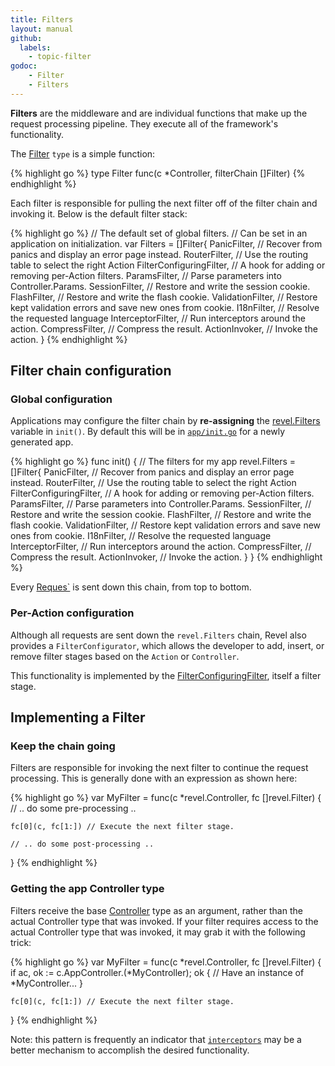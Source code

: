 ```yaml
---
title: Filters
layout: manual
github:
  labels:
    - topic-filter
godoc:
    - Filter
    - Filters
---
```


**Filters** are the middleware and are individual functions that make up the
request processing pipeline.  They execute all of the framework's functionality.

The [Filter](https://godoc.org/github.com/revel/revel#Filter) `type` is a simple function:

{% highlight go %}
type Filter func(c *Controller, filterChain []Filter)
{% endhighlight %}

Each filter is responsible for pulling the next filter off of the filter chain
and invoking it. Below is the default filter stack:

{% highlight go %}
// The default set of global filters.
// Can be set in an application on initialization.
var Filters = []Filter{
	PanicFilter,             // Recover from panics and display an error page instead.
	RouterFilter,            // Use the routing table to select the right Action
	FilterConfiguringFilter, // A hook for adding or removing per-Action filters.
	ParamsFilter,            // Parse parameters into Controller.Params.
	SessionFilter,           // Restore and write the session cookie.
	FlashFilter,             // Restore and write the flash cookie.
	ValidationFilter,        // Restore kept validation errors and save new ones from cookie.
	I18nFilter,              // Resolve the requested language
	InterceptorFilter,       // Run interceptors around the action.
	CompressFilter,          // Compress the result.
	ActionInvoker,           // Invoke the action.
}
{% endhighlight %}

## Filter chain configuration

### Global configuration

Applications may configure the filter chain by **re-assigning** the [revel.Filters](https://godoc.org/github.com/revel/revel#Filters)
variable in `init()`. By default this will be in [`app/init.go`](https://github.com/revel/revel/blob/master/skeleton/app/init.go) for a newly
generated app.

{% highlight go %}
func init() {
	// The filters for my app
	revel.Filters = []Filter{
		PanicFilter,             // Recover from panics and display an error page instead.
		RouterFilter,            // Use the routing table to select the right Action
		FilterConfiguringFilter, // A hook for adding or removing per-Action filters.
		ParamsFilter,            // Parse parameters into Controller.Params.
		SessionFilter,           // Restore and write the session cookie.
		FlashFilter,             // Restore and write the flash cookie.
		ValidationFilter,        // Restore kept validation errors and save new ones from cookie.
		I18nFilter,              // Resolve the requested language
		InterceptorFilter,       // Run interceptors around the action.
		CompressFilter,          // Compress the result.
		ActionInvoker,           // Invoke the action.
	}
}
{% endhighlight %}

Every [Reques`](https://godoc.org/github.com/revel/revel#Request) is sent down this chain, from top to bottom.

### Per-Action configuration

Although all requests are sent down the `revel.Filters` chain, Revel also
provides a
`FilterConfigurator`,
which allows the developer to add, insert, or remove filter stages based on the
`Action` or `Controller`.

This functionality is implemented by the [FilterConfiguringFilter](https://godoc.org/github.com/revel/revel#FilterConfiguringFilter), itself a
filter stage.

## Implementing a Filter

### Keep the chain going

Filters are responsible for invoking the next filter to continue the request
processing.  This is generally done with an expression as shown here:

{% highlight go %}
var MyFilter = func(c *revel.Controller, fc []revel.Filter) {
	// .. do some pre-processing ..

	fc[0](c, fc[1:]) // Execute the next filter stage.

	// .. do some post-processing ..
}
{% endhighlight %}

### Getting the app Controller type

Filters receive the base [Controller](https://godoc.org/github.com/revel/revel#Controller) type as an
argument, rather than the actual Controller type that was invoked.  If your
filter requires access to the actual Controller type that was invoked, it may
grab it with the following trick:

{% highlight go %}
var MyFilter = func(c *revel.Controller, fc []revel.Filter) {
	if ac, ok := c.AppController.(*MyController); ok {
		// Have an instance of *MyController...
	}

	fc[0](c, fc[1:]) // Execute the next filter stage.
}
{% endhighlight %}

<div class="alert alert-info">
Note: this pattern is frequently an indicator that
<a href="interceptors.html"><code>interceptors</code></a> may be a better mechanism to accomplish the
desired functionality.
</div>

